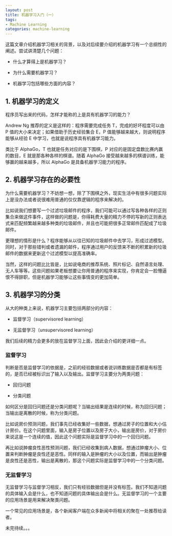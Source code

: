 ```yaml
---
layout: post
title: 机器学习入门（一）
tags:
- Machine Learning
categories: machine-learning
---
```


这篇文章介绍机器学习相关的背景，以及对后续要介绍的机器学习有一个总纲性的阐述。尝试讲清楚几个问题：

- 什么才算得上是机器学习？

- 为什么需要机器学习？

- 机器学习包括哪些方面的内容？

## 1. 机器学习的定义

程序员写出来的代码，怎样才能称的上是具有机器学习的能力？

Andrew Ng 推荐的定义是这样的：程序需要完成任务 T，完成的好坏程度可以由 P 值的大小来决定；如果借助于历史经验集合 E，P 值能够越来越大，则说明程序能够从经验 E 中学习，也就是说程序具有机器学习能力。

类比于 AlphaGo，T 也就是任务对应的是下围棋，P 对应的是固定盘数比赛内赢的数目，E 就是那各种各样的棋谱。随着 AlphaGo 接受越来越多的棋谱训练，能够赢的越来越多，所以 AlphaGo 是具备机器学习能力的程序。


## 2. 机器学习存在的必要性

为什么需要机器学习？不妨想一想，除了下围棋之外，现实生活中有很多问题实际上是没办法或者说很难用普通的仅仅靠逻辑的程序来解决的。

比如说我们想要写一个过滤垃圾邮件的程序，我们可能可以通过写各种各样的正则集合来做这件事件，这样做的问题是，你得耗费大量的精力不停的写新的正则表达式来匹配频繁越来越多种类的垃圾邮件，并且也可能把很多正常邮件匹配成了垃圾邮件。

更理想的情形是什么？程序能够从以往已知的垃圾邮件中去学习，形成过滤模型。同时，对于那些错判或者遗漏的邮件，程序通过用户的反馈来不断的积累新的垃圾邮件的数据来更新这个过滤模型以提高准确率。

当然，这样的问题比比皆是，比如说电商的推荐系统、照片标记、自然语言处理、无人车等等。这些问题如果老板想要让你用普通的程序来实现，你肯定会一脸懵逼恨不得辞职，但是机器学习能够让这些事情变的更加简单。


## 3. 机器学习的分类

从大的种类上来说，机器学习主要包括两部分的内容：

- 监督学习（supervisored learning）

- 无监督学习（unsupervisored learning）

我们后续的精力会更多的放在监督学习上面，因此会介绍的更详细一点。

### 监督学习

判断是否是监督学习的依据是，之前的经验数据或者说训练数据是否都是有标签的，是否已经被标识出了输入以及输出。监督学习主要分为两类问题：

- 回归问题

- 分类问题

如何区分是回归问题还是分类问题呢？当输出结果是连续的时候，称为回归问题；当输出是离散的时候，称为分类问题。

比如说房价预测问题，我们事先已经收集好一些数据，想通过房子的位置和大小估计房价。在这个问题里面，输入是房子位置以及房子大小，输出是房价，对于房价来说这是一个连续的值，因此这个问题实际是监督学习中的一个回归问题。

再比如说肿瘤良性恶性预测问题，我们已经收集到病人数据，想通过肿瘤大小、位置来判断肿瘤是良性还是恶性。同样的输入是肿瘤的大小以及位置，而输出是肿瘤是良性还是恶性，输出是离散的，那这个问题实际是监督学习中的一个分类问题。

### 无监督学习

无监督学习与监督学习相反，我们只有经验数据但是并没有标签。我们不知道问题的具体输入会是什么，也不知道问题的具体输出会是什么。无监督学习的一个主要的应用场景是用来解决聚类问题。

一个常见的应用场景是，各个新闻客户端在众多新闻中将相关的聚在一处推荐给读者。


未完待续。。。
